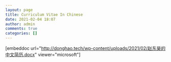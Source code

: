 ```yaml
---
layout: page
title: Curriculum Vitae In Chinese
date: 2021-02-04 18:07
author: admin
comments: true
categories: []
---
```

<!-- wp:embed-any-document/document {"shortcode":"[embeddoc url=\u0022http://donghao.tech/wp-content/uploads/2021/02/赵东昊的中文简历.docx\u0022 viewer=\u0022microsoft\u0022]","url":"http://donghao.tech/wp-content/uploads/2021/02/赵东昊的中文简历.docx","width":"100%","height":"100%","download":"none","text":"Download","viewer":"microsoft"} -->
[embeddoc url="http://donghao.tech/wp-content/uploads/2021/02/赵东昊的中文简历.docx" viewer="microsoft"]
<!-- /wp:embed-any-document/document -->
